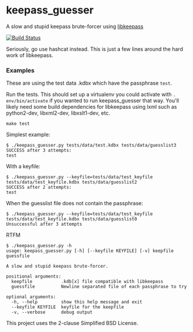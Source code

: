 keepass_guesser
===============

A slow and stupid keepass brute-forcer using [libkeepass](https://github.com/libkeepass/libkeepass)

[![Build Status](https://travis-ci.org/csirac2/keepass_guesser.svg?branch=master)](https://travis-ci.org/csirac2/keepass_guesser)

Seriously, go use hashcat instead. This is just a few lines around the hard work of libkeepass.

### Examples

These are using the test data .kdbx which have the passphrase `test`.

Run the tests. This should set up a virtualenv you could activate with `. env/bin/activate` if you wanted to run keepass_guesser that way. You'll likely need some build dependencies for libkeepass using lxml such as python2-dev, libxml2-dev, libxslt1-dev, etc.

    make test

Simplest example:

    $ ./keepass_guesser.py tests/data/test.kdbx tests/data/guesslist3
    SUCCESS after 3 attempts:
    test

With a keyfile:

    $ ./keepass_guesser.py --keyfile=tests/data/test_keyfile tests/data/test_keyfile.kdbx tests/data/guesslist2
    SUCCESS after 2 attempts:
    test

When the guesslist file does not contain the passphrase:

    $ ./keepass_guesser.py --keyfile=tests/data/test_keyfile tests/data/test_keyfile.kdbx tests/data/guesslist0
    Unsuccessful after 3 attempts

RTFM

    $ ./keepass_guesser.py -h
    usage: keepass_guesser.py [-h] [--keyfile KEYFILE] [-v] keepfile guessfile

    A slow and stupid keepass brute-forcer.

    positional arguments:
      keepfile           .kdb[x] file compatible with libkeepass
      guessfile          Newline separated file of each passphrase to try

    optional arguments:
      -h, --help         show this help message and exit
      --keyfile KEYFILE  keyfile for the keepfile
      -v, --verbose      debug output

This project uses the 2-clause Simplified BSD License.
